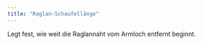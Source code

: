 ```yaml
---
title: "Raglan-Schaufellänge"
---
```


Legt fest, wie weit die Raglannaht vom Armloch entfernt beginnt.
